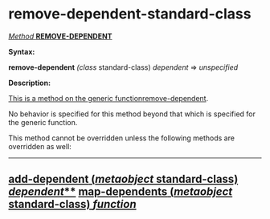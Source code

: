 remove-dependent-standard-class
===============================

[*Method* **REMOVE-DEPENDENT**]()

**Syntax:**

**remove-dependent** *(class* standard-class) *dependent* => *unspecified*

**Description:**

[This is a method on the generic function]()[remove-dependent](remove-dependent.md).

No behavior is specified for this method beyond that which is specified for the generic function.

This method cannot be overridden unless the following methods are overridden as well:

  --------------------------------------------------------------------------------------------------
  [**add-dependent** (*metaobject* standard-class) *dependent***](add-dependent-standard-class.md)
  [**map-dependents** (*metaobject* standard-class) *function*](map-dependents-standard-class.md)
  --------------------------------------------------------------------------------------------------


